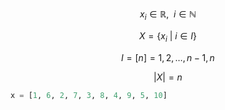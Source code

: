$$\tag{1}
x_i \in \mathbb{R}, \ \ i \in \mathbb{N}
$$

$$\tag{2}
X = \{x_i \ | \ i \in I \}
$$

$$\tag{3}
I = [n] = {1, 2, \dots, n-1, n}
$$

$$\tag{4}
|X| = n
$$

```python
x = [1, 6, 2, 7, 3, 8, 4, 9, 5, 10]
```
